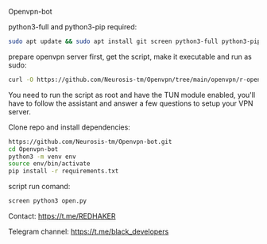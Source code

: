Openvpn-bot

python3-full and python3-pip required:
```bash 
sudo apt update && sudo apt install git screen python3-full python3-pip -y
```

prepare openvpn server first, get the script, make it executable and run as sudo:

```bash
curl -O https://github.com/Neurosis-tm/Openvpn/tree/main/openvpn/r-open.sh && chmod +x r-open.sh && sudo bash r-open.sh
```

You need to run the script as root and have the TUN module enabled, you'll have to follow the assistant and answer a few questions to setup your VPN server.

Clone repo and install dependencies:
```bash
https://github.com/Neurosis-tm/Openvpn-bot.git
cd Openvpn-bot
python3 -m venv env
source env/bin/activate
pip install -r requirements.txt
```
script run comand:
```bash 
screen python3 open.py
```

Contact:
https://t.me/REDHAKER

Telegram channel:
https://t.me/black_developers
